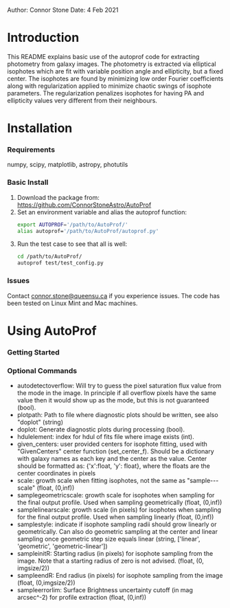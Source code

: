 Author: Connor Stone
Date: 4 Feb 2021

# Introduction

This README explains basic use of the autoprof code for extracting photometry
from galaxy images. The photometry is extracted via elliptical isophotes which
are fit with variable position angle and ellipticity, but a fixed center. The
isophotes are found by minimizing low order Fourier coefficients along
with regularization applied to minimize chaotic swings of isophote parameters.
The regularization penalizes isophotes for having PA and ellipticity values
very different from their neighbours.

# Installation

### Requirements

numpy, scipy, matplotlib, astropy, photutils

### Basic Install

1. Download the package from: https://github.com/ConnorStoneAstro/AutoProf
1. Set an environment variable and alias the autoprof function:
    ```bash
    export AUTOPROF='/path/to/AutoProf/'
    alias autoprof='/path/to/AutoProf/autoprof.py'
    ```
1. Run the test case to see that all is well:
    ```bash
    cd /path/to/AutoProf/
    autoprof test/test_config.py
    ```

### Issues

Contact connor.stone@queensu.ca if you experience issues. The code has been
tested on Linux Mint and Mac machines.

# Using AutoProf

### Getting Started

### Optional Commands
- autodetectoverflow: Will try to guess the pixel saturation flux value from the mode
   		       in the image. In principle if all overflow pixels have the same
		       value then it would show up as the mode, but this is not
		       guaranteed (bool).
- plotpath: Path to file where diagnostic plots should be written, see also "doplot" (string)
- doplot: Generate diagnostic plots during processing (bool).
- hdulelement: index for hdul of fits file where image exists (int).
- given_centers: user provided centers for isophote fitting, used with "GivenCenters" center
                  function (set_center_f). Should be a dictionary with galaxy names as each
		  key and the center as the value. Center should be formatted as:
		  {'x':float, 'y': float}, where the floats are the center coordinates in pixels
- scale: growth scale when fitting isophotes, not the same as "sample---scale" (float, (0,inf))
- samplegeometricscale: growth scale for isophotes when sampling for the final output profile.
                         Used when sampling geometrically (float, (0,inf))
- samplelinearscale: growth scale (in pixels) for isophotes when sampling for the final output
                      profile. Used when sampling linearly (float, (0,inf))
- samplestyle: indicate if isophote sampling radii should grow linearly or geometrically. Can
                also do geometric sampling at the center and linear sampling once geometric step
		size equals linear (string, ['linear', 'geometric', 'geometric-linear'])
- sampleinitR: Starting radius (in pixels) for isophote sampling from the image. Note that
   		a starting radius of zero is not advised. (float, (0, imgsize/2))
- sampleendR: End radius (in pixels) for isophote sampling from the image (float, (0,imgsize/2))
- sampleerrorlim: Surface Brightness uncertainty cutoff (in mag arcsec^-2) for profile
                extraction (float, (0,inf))